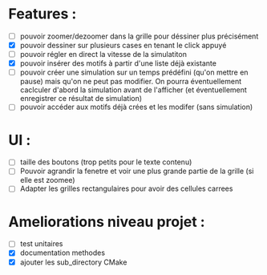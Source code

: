 # Features :
- [ ] pouvoir zoomer/dezoomer dans la grille pour déssiner plus précisément
- [x] pouvoir dessiner sur plusieurs cases en tenant le click appuyé
- [ ] pouvoir régler en direct la vitesse de la simulatiton
- [x] pouvoir insérer des motifs à partir d'une liste déjà existante
- [ ] pouvoir créer une simulation sur un temps prédéfini (qu'on mettre en pause) mais qu'on ne peut pas modifier. On pourra éventuellement caclculer d'abord la simulation avant de l'afficher (et éventuellement enregistrer ce résultat de simulation)
- [ ] pouvoir accéder aux motifs déjà crées et les modifer (sans simulation)

# UI :
- [ ] taille des boutons (trop petits pour le texte contenu)
- [ ] Pouvoir agrandir la fenetre et voir une plus grande partie de la grille (si elle est zoomee)
- [ ] Adapter les grilles rectangulaires pour avoir des cellules carrees

# Ameliorations niveau projet :
- [ ] test unitaires
- [x] documentation methodes
- [x] ajouter les sub_directory CMake